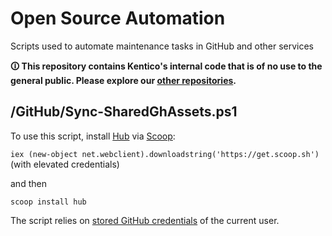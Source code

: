 # Open Source Automation
Scripts used to automate maintenance tasks in GitHub and other services

**🛈 This repository contains Kentico's internal code that is of no use to the general public. Please explore our [other repositories](https://github.com/Kentico).**

## /GitHub/Sync-SharedGhAssets.ps1

To use this script, install [Hub](https://github.com/github/hub) via [Scoop](https://scoop.sh/):

`iex (new-object net.webclient).downloadstring('https://get.scoop.sh')` (with elevated credentials)

and then

`scoop install hub`

The script relies on [stored GitHub credentials](https://docs.microsoft.com/en-us/vsts/repos/git/set-up-credential-managers) of the current user.
